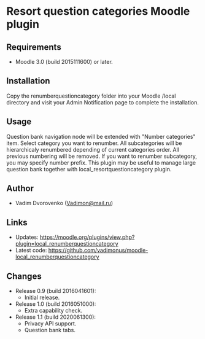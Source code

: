 Resort question categories Moodle plugin
========================================

Requirements
------------
- Moodle 3.0 (build 2015111600) or later.

Installation
------------
Copy the renumberquestioncategory folder into your Moodle /local directory and visit your Admin Notification page to complete the installation.

Usage
-----
Question bank navigation node will be extended with "Number categories" item. Select category you want to renumber. All subcategories will
be hierarchicaly renumbered depending of current categories order. All previous numbering will be removed. If you want to renumber subcategory, 
you may specify number prefix. This plugin may be useful to manage large question bank together with local_resortquestioncategory 
plugin.

Author
------
- Vadim Dvorovenko (Vadimon@mail.ru)

Links
-----
- Updates: https://moodle.org/plugins/view.php?plugin=local_renumberquestioncategory
- Latest code: https://github.com/vadimonus/moodle-local_renumberquestioncategory

Changes
-------
- Release 0.9 (build 2016041601):
    - Initial release.
- Release 1.0 (build 2016051000):
    - Extra capability check.
- Release 1.1 (build 2020061300):
    - Privacy API support.
    - Question bank tabs.
